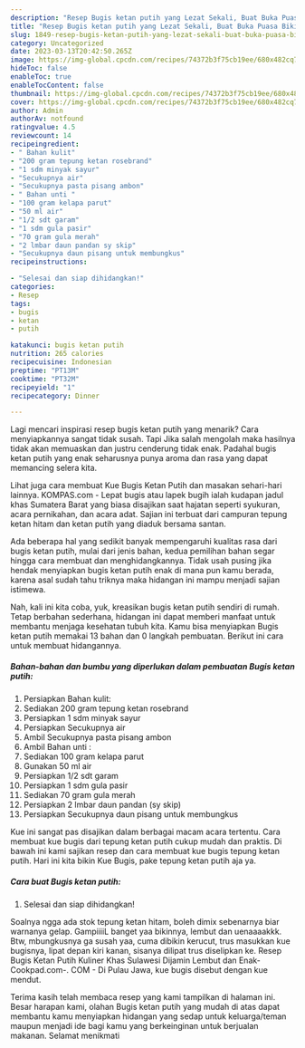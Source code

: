 ```yaml
---
description: "Resep Bugis ketan putih yang Lezat Sekali, Buat Buka Puasa Bikin Ngiler"
title: "Resep Bugis ketan putih yang Lezat Sekali, Buat Buka Puasa Bikin Ngiler"
slug: 1849-resep-bugis-ketan-putih-yang-lezat-sekali-buat-buka-puasa-bikin-ngiler
category: Uncategorized
date: 2023-03-13T20:42:50.265Z
image: https://img-global.cpcdn.com/recipes/74372b3f75cb19ee/680x482cq70/bugis-ketan-putih-foto-resep-utama.jpg
hideToc: false
enableToc: true
enableTocContent: false
thumbnail: https://img-global.cpcdn.com/recipes/74372b3f75cb19ee/680x482cq70/bugis-ketan-putih-foto-resep-utama.jpg
cover: https://img-global.cpcdn.com/recipes/74372b3f75cb19ee/680x482cq70/bugis-ketan-putih-foto-resep-utama.jpg
author: Admin
authorAv: notfound
ratingvalue: 4.5
reviewcount: 14
recipeingredient:
- " Bahan kulit"
- "200 gram tepung ketan rosebrand"
- "1 sdm minyak sayur"
- "Secukupnya air"
- "Secukupnya pasta pisang ambon"
- " Bahan unti "
- "100 gram kelapa parut"
- "50 ml air"
- "1/2 sdt garam"
- "1 sdm gula pasir"
- "70 gram gula merah"
- "2 lmbar daun pandan sy skip"
- "Secukupnya daun pisang untuk membungkus"
recipeinstructions:

- "Selesai dan siap dihidangkan!"
categories:
- Resep
tags:
- bugis
- ketan
- putih

katakunci: bugis ketan putih 
nutrition: 265 calories
recipecuisine: Indonesian
preptime: "PT13M"
cooktime: "PT32M"
recipeyield: "1"
recipecategory: Dinner

---
```



Lagi mencari inspirasi resep bugis ketan putih yang menarik? Cara menyiapkannya sangat tidak susah. Tapi Jika salah mengolah maka hasilnya tidak akan memuaskan dan justru cenderung tidak enak. Padahal bugis ketan putih yang enak seharusnya punya aroma dan rasa yang dapat memancing selera kita.


Lihat juga cara membuat Kue Bugis Ketan Putih dan masakan sehari-hari lainnya. KOMPAS.com - Lepat bugis atau lapek bugih ialah kudapan jadul khas Sumatera Barat yang biasa disajikan saat hajatan seperti syukuran, acara pernikahan, dan acara adat. Sajian ini terbuat dari campuran tepung ketan hitam dan ketan putih yang diaduk bersama santan.

Ada beberapa hal yang sedikit banyak mempengaruhi kualitas rasa dari bugis ketan putih, mulai dari jenis bahan, kedua pemilihan bahan segar hingga cara membuat dan menghidangkannya. Tidak usah pusing jika hendak menyiapkan bugis ketan putih enak di mana pun kamu berada, karena asal sudah tahu triknya maka hidangan ini mampu menjadi sajian istimewa.


Nah, kali ini kita coba, yuk, kreasikan bugis ketan putih sendiri di rumah. Tetap berbahan sederhana, hidangan ini dapat memberi manfaat untuk membantu menjaga kesehatan tubuh kita. Kamu bisa menyiapkan Bugis ketan putih memakai 13 bahan dan 0 langkah pembuatan. Berikut ini cara untuk membuat hidangannya.

<!--inarticleads1-->

##### Bahan-bahan dan bumbu yang diperlukan dalam pembuatan Bugis ketan putih:

1. Persiapkan  Bahan kulit:
1. Sediakan 200 gram tepung ketan rosebrand
1. Persiapkan 1 sdm minyak sayur
1. Persiapkan Secukupnya air
1. Ambil Secukupnya pasta pisang ambon
1. Ambil  Bahan unti :
1. Sediakan 100 gram kelapa parut
1. Gunakan 50 ml air
1. Persiapkan 1/2 sdt garam
1. Persiapkan 1 sdm gula pasir
1. Sediakan 70 gram gula merah
1. Persiapkan 2 lmbar daun pandan (sy skip)
1. Persiapkan Secukupnya daun pisang untuk membungkus


Kue ini sangat pas disajikan dalam berbagai macam acara tertentu. Cara membuat kue bugis dari tepung ketan putih cukup mudah dan praktis. Di bawah ini kami sajikan resep dan cara membuat kue bugis tepung ketan putih. Hari ini kita bikin Kue Bugis, pake tepung ketan putih aja ya. 

<!--inarticleads2-->

##### Cara buat Bugis ketan putih:


1. Selesai dan siap dihidangkan!

Soalnya ngga ada stok tepung ketan hitam, boleh dimix sebenarnya biar warnanya gelap. GampiiiiL banget yaa bikinnya, lembut dan uenaaaakkk. Btw, mbungkusnya ga susah yaa, cuma dibikin kerucut, trus masukkan kue bugisnya, lipat depan kiri kanan, sisanya dilipat trus diselipkan ke. Resep Bugis Ketan Putih Kuliner Khas Sulawesi Dijamin Lembut dan Enak-Cookpad.com-. COM - Di Pulau Jawa, kue bugis disebut dengan kue mendut. 

Terima kasih telah membaca resep yang kami tampilkan di halaman ini. Besar harapan kami, olahan Bugis ketan putih yang mudah di atas dapat membantu kamu menyiapkan hidangan yang sedap untuk keluarga/teman maupun menjadi ide bagi kamu yang berkeinginan untuk berjualan makanan. Selamat menikmati
